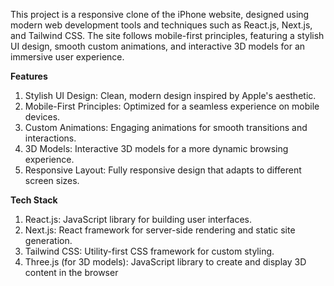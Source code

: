 This project is a responsive clone of the iPhone website, designed using modern web development tools and techniques such as React.js, Next.js, and Tailwind CSS.
The site follows mobile-first principles, featuring a stylish UI design, smooth custom animations, and interactive 3D models for an immersive user experience.

**Features**

1. Stylish UI Design: Clean, modern design inspired by Apple's aesthetic.
2. Mobile-First Principles: Optimized for a seamless experience on mobile devices.
3. Custom Animations: Engaging animations for smooth transitions and interactions.
4. 3D Models: Interactive 3D models for a more dynamic browsing experience.
5. Responsive Layout: Fully responsive design that adapts to different screen sizes.

**Tech Stack**
1. React.js: JavaScript library for building user interfaces.
2. Next.js: React framework for server-side rendering and static site generation.
3. Tailwind CSS: Utility-first CSS framework for custom styling.
4. Three.js (for 3D models): JavaScript library to create and display 3D content in the browser
